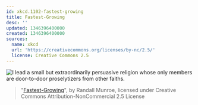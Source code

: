 ```yaml
---
id: xkcd.1102-fastest-growing
title: Fastest-Growing
desc: ''
updated: 1346396400000
created: 1346396400000
sources:
  name: xkcd
  url: 'https://creativecommons.org/licenses/by-nc/2.5/'
  license: Creative Commons 2.5
---
```

![I lead a small but extraordinarily persuasive religion whose only members are door-to-door proselytizers from other faiths.](https://imgs.xkcd.com/comics/fastest_growing.png)
> "[Fastest-Growing](https://xkcd.com/1102/)", by Randall Munroe, licensed under Creative Commons Attribution-NonCommercial 2.5 License

